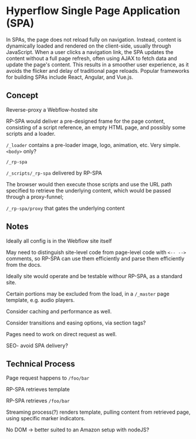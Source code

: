 # Hyperflow Single Page Application (SPA)

In SPAs, the page does not reload fully on navigation. Instead, content is dynamically loaded and rendered on the client-side, usually through JavaScript. When a user clicks a navigation link, the SPA updates the content without a full page refresh, often using AJAX to fetch data and update the page's content. This results in a smoother user experience, as it avoids the flicker and delay of traditional page reloads. Popular frameworks for building SPAs include React, Angular, and Vue.js.

## Concept

Reverse-proxy a Webflow-hosted site

RP-SPA would deliver a pre-designed frame for the page content, consisting of a script reference, an empty HTML page, and possibly some scripts and a loader. &#x20;

`/_loader` contains a pre-loader image, logo, animation, etc. Very simple. `<body>` only?&#x20;

`/_rp-spa`

`/_scripts/_rp-spa` delivered by RP-SPA&#x20;

&#x20;The browser would then execute those scripts and use the URL path specified to retrieve the underlying content, which would be passed through a proxy-funnel;

`/_rp-spa/proxy` that gates the underlying content

## Notes

Ideally all config is in the Webflow site itself

May need to distinguish site-level code from page-level code with `<-- -->` comments, so RP-SPA can use them efficiently and parse them efficiently from the docs.&#x20;

Ideally site would operate and be testable withour RP-SPA, as a standard site.

Certain portions may be excluded from the load, in a `/_master` page template, e.g. audio players.&#x20;

Consider caching and performance as well.&#x20;

Consider transitions and easing options, via section tags?&#x20;

Pages need to work on direct request as well.&#x20;

SEO- avoid SPA delivery?&#x20;

## Technical Process

Page request happens to `/foo/bar`

RP-SPA retrieves template

RP-SPA retrieves `/foo/bar`

Streaming process(?) renders template, pulling content from retrieved page, using specific marker indicators.&#x20;

No DOM -> better suited to an Amazon setup with nodeJS?&#x20;







